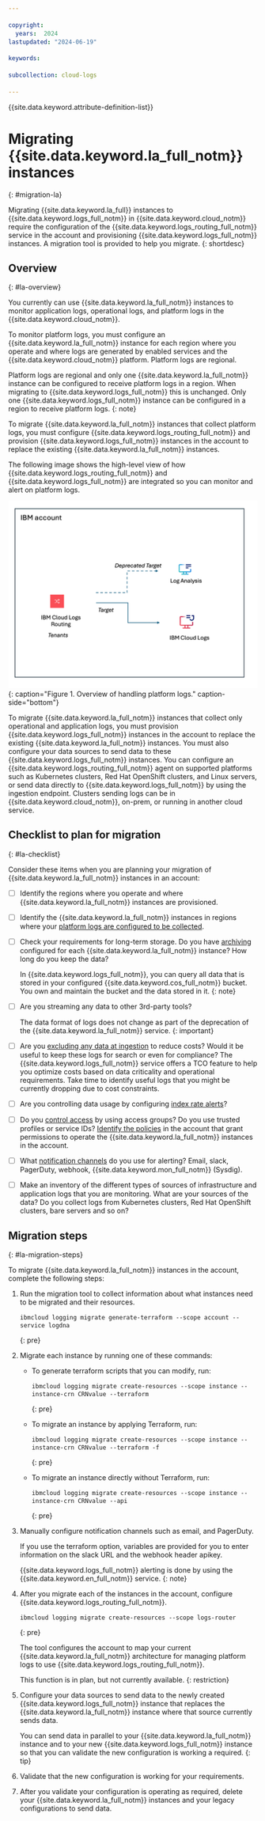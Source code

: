 ```yaml
---

copyright:
  years:  2024
lastupdated: "2024-06-19"

keywords:

subcollection: cloud-logs

---
```


{{site.data.keyword.attribute-definition-list}}



# Migrating {{site.data.keyword.la_full_notm}} instances
{: #migration-la}

Migrating {{site.data.keyword.la_full}} instances to {{site.data.keyword.logs_full_notm}} in {{site.data.keyword.cloud_notm}} require the configuration of the {{site.data.keyword.logs_routing_full_notm}} service in the account and provisioning {{site.data.keyword.logs_full_notm}} instances. A migration tool is provided to help you migrate.
{: shortdesc}


## Overview
{: #la-overview}

You currently can use {{site.data.keyword.la_full_notm}} instances to monitor application logs, operational logs, and platform logs in the {{site.data.keyword.cloud_notm}}.

To monitor platform logs, you must configure an {{site.data.keyword.la_full_notm}} instance for each region where you operate and where logs are generated by enabled services and the {{site.data.keyword.cloud_notm}} platform. Platform logs are regional.

Platform logs are regional and only one {{site.data.keyword.la_full_notm}} instance can be configured to receive platform logs in a region. When migrating to {{site.data.keyword.logs_full_notm}} this is unchanged. Only one {{site.data.keyword.logs_full_notm}} instance can be configured in a region to receive platform logs.
{: note}

To migrate {{site.data.keyword.la_full_notm}} instances that collect platform logs, you must configure {{site.data.keyword.logs_routing_full_notm}} and provision {{site.data.keyword.logs_full_notm}} instances in the account to replace the existing {{site.data.keyword.la_full_notm}} instances.

The following image shows the high-level view of how {{site.data.keyword.logs_routing_full_notm}} and {{site.data.keyword.logs_full_notm}} are integrated so you can monitor and alert on platform logs.

![Account overview of handling platform logs.](/images/migration-la-1.png "Account overview of handling platform logs."){: caption="Figure 1. Overview of handling platform logs." caption-side="bottom"}

To migrate {{site.data.keyword.la_full_notm}} instances that collect only operational and application logs, you must provision {{site.data.keyword.logs_full_notm}} instances in the account to replace the existing {{site.data.keyword.la_full_notm}} instances. You must also configure your data sources to send data to these {{site.data.keyword.logs_full_notm}} instances. You can configure an {{site.data.keyword.logs_routing_full_notm}} agent on supported platforms such as Kubernetes clusters, Red Hat OpenShift clusters, and Linux servers, or send data directly to {{site.data.keyword.logs_full_notm}} by using the ingestion endpoint. Clusters sending logs can be in {{site.data.keyword.cloud_notm}}, on-prem, or running in another cloud service.


## Checklist to plan for migration
{: #la-checklist}

Consider these items when you are planning your migration of {{site.data.keyword.la_full_notm}} instances in an account:

- [ ] Identify the regions where you operate and where {{site.data.keyword.la_full_notm}} instances are provisioned.

- [ ] Identify the {{site.data.keyword.la_full_notm}} instances in regions where your [platform logs are configured to be collected](/docs/log-analysis?topic=log-analysis-config_svc_logs&interface=ui).

- [ ] Check your requirements for long-term storage. Do you have [archiving](/docs/log-analysis?topic=log-analysis-archiving-ov) configured for each {{site.data.keyword.la_full_notm}} instance? How long do you keep the data?

    In {{site.data.keyword.logs_full_notm}}, you can query all data that is stored in your configured {{site.data.keyword.cos_full_notm}} bucket. You own and maintain the bucket and the data stored in it.
    {: note}

- [ ] Are you streaming any data to other 3rd-party tools?

    The data format of logs does not change as part of the deprecation of the {{site.data.keyword.la_full_notm}} service.
    {: important}

- [ ] Are you [excluding any data at ingestion](/docs/log-analysis?topic=log-analysis-exclusion_rules) to reduce costs? Would it be useful to keep these logs for search or even for compliance? The {{site.data.keyword.logs_full_notm}} service offers a TCO feature to help you optimize costs based on data criticality and operational requirements. Take time to identify useful logs that you might be currently dropping due to cost constraints.

- [ ] Are you controlling data usage by configuring [index rate alerts](/docs/log-analysis?topic=log-analysis-control_usage_index_rate)?

- [ ] Do you [control access](/docs/log-analysis?topic=log-analysis-iam) by using access groups? Do you use trusted profiles or service IDs? [Identify the policies](/docs/log-analysis?topic=log-analysis-iam#iam_accesspolicy) in the account that grant permissions to operate the {{site.data.keyword.la_full_notm}} instances in the account.

- [ ] What [notification channels](/docs/log-analysis?topic=log-analysis-alerts#alerts_channels) do you use for alerting? Email, slack, PagerDuty, webhook, {{site.data.keyword.mon_full_notm}} (Sysdig).

- [ ] Make an inventory of the different types of sources of infrastructure and application logs that you are monitoring. What are your sources of the data? Do you collect logs from Kubernetes clusters, Red Hat OpenShift clusters, bare servers and so on?


## Migration steps
{: #la-migration-steps}

To migrate {{site.data.keyword.la_full_notm}} instances in the account, complete the following steps:

1. Run the migration tool to collect information about what instances need to be migrated and their resources.

    ```text
    ibmcloud logging migrate generate-terraform --scope account --service logdna
    ```
    {: pre}


2. Migrate each instance by running one of these commands:

    * To generate terraform scripts that you can modify, run:

       ```text
       ibmcloud logging migrate create-resources --scope instance --instance-crn CRNvalue --terraform
       ```
       {: pre}

    * To migrate an instance by applying Terraform, run:

       ```text
       ibmcloud logging migrate create-resources --scope instance --instance-crn CRNvalue --terraform -f
       ```
       {: pre}

    * To migrate an instance directly without Terraform, run:

       ```text
       ibmcloud logging migrate create-resources --scope instance --instance-crn CRNvalue --api
       ```
       {: pre}

3. Manually configure notification channels such as email, and PagerDuty.

    If you use the terraform option, variables are provided for you to enter information on the slack URL and the webhook header apikey.

   {{site.data.keyword.logs_full_notm}} alerting is done by using the {{site.data.keyword.en_full_notm}} service.
   {: note}

4. After you migrate each of the instances in the account, configure {{site.data.keyword.logs_routing_full_notm}}.

    ```text
    ibmcloud logging migrate create-resources --scope logs-router
    ```
    {: pre}

    The tool configures the account to map your current {{site.data.keyword.la_full_notm}} architecture for managing platform logs to use {{site.data.keyword.logs_routing_full_notm}}.

    This function is in plan, but not currently available.
    {: restriction}

5. Configure your data sources to send data to the newly created {{site.data.keyword.logs_full_notm}} instance that replaces the {{site.data.keyword.la_full_notm}} instance where that source currently sends data.

    You can send data in parallel to your {{site.data.keyword.la_full_notm}} instance and to your new {{site.data.keyword.logs_full_notm}} instance so that you can validate the new configuration is working a required.
    {: tip}

6. Validate that the new configuration is working for your requirements.

7. After you validate your configuration is operating as required, delete your {{site.data.keyword.la_full_notm}} instances and your legacy configurations to send data.
